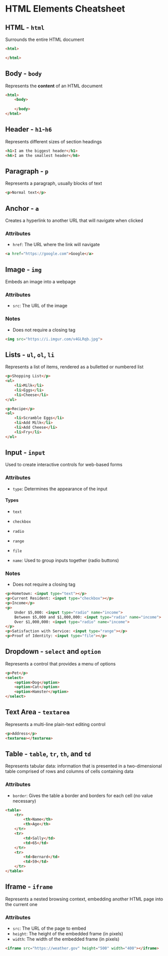 # HTML Elements Cheatsheet
## HTML - `html`
Surrounds the entire HTML document

```html
<html>

</html>
```

## Body - `body`
Represents the **content** of an HTML document

```html
<html>
    <body>
    
    </body>
</html>
```

## Header - `h1`-`h6`
Represents different sizes of section headings

```html
<h1>I am the biggest header</h1>
<h6>I am the smallest header</h6>
```

## Paragraph - `p`
Represents a paragraph, usually blocks of text

```html
<p>Normal text</p>
```

## Anchor - `a`
Creates a hyperlink to another URL that will navigate when clicked

### Attributes
- `href`: The URL where the link will navigate

```html
<a href="https://google.com">Google</a>
```

## Image - `img`
Embeds an image into a webpage

### Attributes
- `src`: The URL of the image

### Notes
- Does not require a closing tag

```html
<img src="https://i.imgur.com/v4GLRqb.jpg">
```

## Lists - `ul`, `ol`, `li`
Represents a list of items, rendered as a bulletted or numbered list

```html
<p>Shopping List</p>
<ul>
    <li>Milk</li>
    <li>Eggs</li>
    <li>Cheese</li>
</ul>

<p>Recipe</p>
<ol>
    <li>Scramble Eggs</li>
    <li>Add Milk</li>
    <li>Add Cheese</li>
    <li>Fry</li>
</ol>
```

## Input - `input`
Used to create interactive controls for web-based forms

### Attributes
- `type`: Determines the appearance of the input

#### Types
- `text`
- `checkbox`
- `radio`
- `range`
- `file`

- `name`: Used to group inputs together (radio buttons)

### Notes
- Does not require a closing tag

```html
<p>Hometown: <input type="text"></p>
<p>Current Resident: <input type="checkbox"></p>
<p>Income</p>
<p>
    Under $5,000: <input type="radio" name="income">
    Between $5,000 and $1,000,000: <input type="radio" name="income">
    Over $1,000,000: <input type="radio" name="income">
</p>
<p>Satisfaction with Service: <input type="range"></p>
<p>Proof of Identity: <input type="file"></p>
```

## Dropdown - `select` and `option`
Represents a control that provides a menu of options

```html
<p>Pet</p>
<select>
    <option>Dog</option>
    <option>Cat</option>
    <option>Hamster</option>
</select>
```

## Text Area - `textarea`
Represents a multi-line plain-text editing control

```html
<p>Address</p>
<textarea></textarea>
```

## Table - `table`, `tr`, `th`, and `td`
Represents tabular data: information that is presented in a two-dimensional table comprised of rows and columns of cells containing data

### Attributes
- `border`: Gives the table a border and borders for each cell (no value necessary)

```html
<table>
    <tr>
        <th>Name</th>
        <th>Age</th>
    </tr>
    <tr>
        <td>Sally</td>
        <td>65</td>
    </tr>
    <tr>
        <td>Bernard</td>
        <td>59</td>
    </tr>
</table>
```

## Iframe - `iframe`
Represents a nested browsing context, embedding another HTML page into the current one

### Attributes
- `src`: The URL of the page to embed
- `height`: The height of the embedded frame (in pixels)
- `width`: The width of the embedded frame (in pixels)

```html
<iframe src="https://weather.gov" height="500" width="400"></iframe>
```